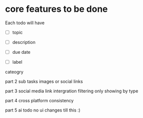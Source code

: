

# core features to be done

Each todo will have

- [ ] topic

- [ ] description

- [ ] due date

- [ ] label

<!-- priority  -->

cateogry

part 2 
sub tasks 
images
or social links

part 3
social media link intergration
filtering only showing by type 

part 4
cross platform
consistency

part 5
ai todo
no ui changes till this :)
